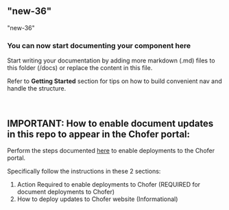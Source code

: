 ## "new-36"

"new-36"

### You can now start documenting your component here

Start writing your documentation by adding more markdown (.md) files to this folder (/docs) or replace the content in this file.

Refer to **Getting Started** section for tips on how to build convenient nav and handle the structure. 

<BR>

## IMPORTANT:  How to enable document updates in this repo to appear in the Chofer portal:
Perform the steps documented [here](https://chofer.cloud.toyota.com/docs/default/Component/choferpipelinesuserguides/pipeline-deploy-tech-docs/#action-required-to-enable-deployments-to-chofer) to enable deployments to the Chofer portal.

Specifically follow the instructions in these 2 sections:
<BR>
1. Action Required to enable deployments to Chofer (REQUIRED for document deployments to Chofer)
2. How to deploy updates to Chofer website         (Informational)
